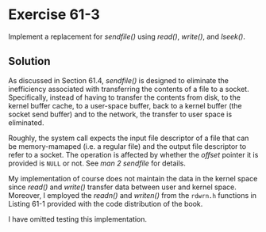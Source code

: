 # Exercise 61-3

Implement a replacement for *sendfile()* using *read()*, *write()*, and *lseek()*.

## Solution

As discussed in Section 61.4, *sendfile()* is designed to eliminate the inefficiency associated
with transferring the contents of a file to a socket. Specifically, instead of having to transfer
the contents from disk, to the kernel buffer cache, to a user-space buffer, back to a kernel buffer
(the socket send buffer) and to the network, the transfer to user space is eliminated.

Roughly, the system call expects the input file descriptor of a file that can be memory-mamaped
(i.e. a regular file) and the output file descriptor to refer to a socket. The operation is affected
by whether the *offset* pointer it is provided is `NULL` or not. See *man 2 sendfile* for details.

My implementation of course does not maintain the data in the kernel space since *read()* and *write()*
transfer data between user and kernel space. Moreover, I employed the *readn()* and *writen()* from
the `rdwrn.h` functions in Listing 61-1 provided with the code distribution of the book.

I have omitted testing this implementation.
